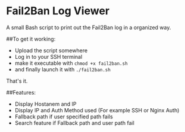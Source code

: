 # Fail2Ban Log Viewer

A small Bash script to print out the Fail2Ban log in a organized way.

##To get it working:

- Upload the script somewhere
- Log in to your SSH terminal
- make it executable with 
  `chmod +x fail2ban.sh`
- and finally launch it with
  `./fail2ban.sh`
  
That's it.

##Features:

- Display Hostanem and IP
- Display IP and Auth Method used (For example SSH or Nginx Auth)
- Fallback path if user specified path fails
- Search feature if Fallback path and user path fail
